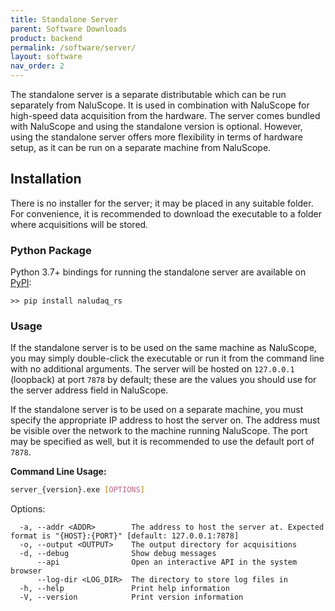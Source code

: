 ```yaml
---
title: Standalone Server
parent: Software Downloads
product: backend
permalink: /software/server/
layout: software
nav_order: 2
---
```


The standalone server is a separate distributable which can be run separately from NaluScope. It is used in combination with NaluScope for high-speed data acquisition from the hardware. The server comes bundled with NaluScope and using the standalone version is optional. However, using the standalone server offers more flexibility in terms of hardware setup, as it can be run on a separate machine from NaluScope.

## Installation

There is no installer for the server; it may be placed in any suitable folder. For convenience, it is recommended to download the executable to a folder where acquisitions will be stored.

### Python Package

Python 3.7+ bindings for running the standalone server are available on [PyPI](https://pypi.org/project/naludaq-rs/):

```
>> pip install naludaq_rs
```

### Usage

If the standalone server is to be used on the same machine as NaluScope, you may simply double-click the executable or run it from the command line with no additional arguments. The server will be hosted on `127.0.0.1` (loopback) at port `7878` by default; these are the values you should use for the server address field in NaluScope.

If the standalone server is to be used on a separate machine, you must specify the appropriate IP address to host the server on. The address must be visible over the network to the machine running NaluScope. The port may be specified as well, but it is recommended to use the default port of `7878`.


**Command Line Usage:**
```sh
server_{version}.exe [OPTIONS]
```

Options:
```
  -a, --addr <ADDR>        The address to host the server at. Expected format is "{HOST}:{PORT}" [default: 127.0.0.1:7878]
  -o, --output <OUTPUT>    The output directory for acquisitions
  -d, --debug              Show debug messages
      --api                Open an interactive API in the system browser
      --log-dir <LOG_DIR>  The directory to store log files in
  -h, --help               Print help information
  -V, --version            Print version information
```
